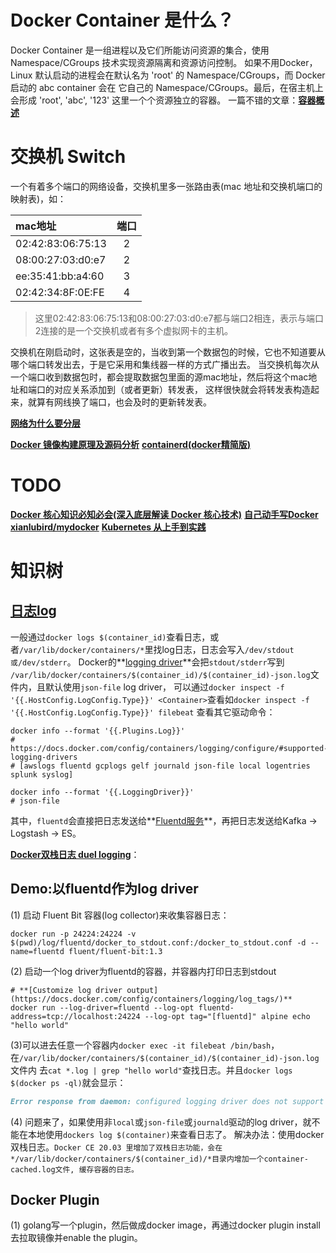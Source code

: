 
# Docker Container 是什么？
Docker Container 是一组进程以及它们所能访问资源的集合，使用 Namespace/CGroups 技术实现资源隔离和资源访问控制。
如果不用Docker，Linux 默认启动的进程会在默认名为 'root' 的 Namespace/CGroups，而 Docker 启动的 abc container 会在
它自己的 Namespace/CGroups。最后，在宿主机上会形成 'root', 'abc', '123' 这里一个个资源独立的容器。
一篇不错的文章：**[容器概述](https://segmentfault.com/a/1190000006908063)**

# 交换机 Switch
一个有着多个端口的网络设备，交换机里多一张路由表(mac 地址和交换机端口的映射表)，如：

| mac地址 | 端口 |
| :--- | :---: |
| 02:42:83:06:75:13 | 2 |
| 08:00:27:03:d0:e7 | 2 |
| ee:35:41:bb:a4:60 | 3 |
| 02:42:34:8F:0E:FE | 4 |

> 这里02:42:83:06:75:13和08:00:27:03:d0:e7都与端口2相连，表示与端口2连接的是一个交换机或者有多个虚拟网卡的主机。

交换机在刚启动时，这张表是空的，当收到第一个数据包的时候，它也不知道要从哪个端口转发出去，于是它采用和集线器一样的方式广播出去。
当交换机每次从一个端口收到数据包时，都会提取数据包里面的源mac地址，然后将这个mac地址和端口的对应关系添加到（或者更新）转发表，
这样很快就会将转发表构造起来，就算有网线换了端口，也会及时的更新转发表。


**[网络为什么要分层](https://segmentfault.com/a/1190000008741770)**


**[Docker 镜像构建原理及源码分析](https://gitbook.cn/books/5d0b4be966a9e7233095d290/index.html)**
**[containerd(docker精简版)](https://containerd.io/)**


# TODO
**[Docker 核心知识必知必会(深入底层解读 Docker 核心技术)](https://gitbook.cn/gitchat/column/5d70cfdc4dc213091bfca46f)**
**[自己动手写Docker](http://www.duokan.com/reader/www/app.html?id=af432a1b21c645b09fcae2581d340c76)**
**[xianlubird/mydocker](https://github.com/xianlubird/mydocker)**
**[Kubernetes 从上手到实践](https://juejin.im/book/5b9b2dc86fb9a05d0f16c8ac)**



# 知识树

## **[日志log](https://docs.docker.com/config/containers/logging/)**
一般通过`docker logs $(container_id)`查看日志，或者`/var/lib/docker/containers/*`里找log日志，日志会写入`/dev/stdout或/dev/stderr`。
Docker的**[logging driver](https://docs.docker.com/config/containers/logging/configure/)**会把`stdout/stderr`写到
`/var/lib/docker/containers/$(container_id)/$(container_id)-json.log`文件内，且默认使用`json-file` log driver，
可以通过`docker inspect -f '{{.HostConfig.LogConfig.Type}}' <Container>`查看如`docker inspect -f '{{.HostConfig.LogConfig.Type}}' filebeat`
查看其它驱动命令：
```shell script
docker info --format '{{.Plugins.Log}}'
# https://docs.docker.com/config/containers/logging/configure/#supported-logging-drivers
# [awslogs fluentd gcplogs gelf journald json-file local logentries splunk syslog]

docker info --format '{{.LoggingDriver}}'
# json-file
```
其中，`fluentd`会直接把日志发送给**[Fluentd服务](http://www.fluentd.org)**，再把日志发送给Kafka -> Logstash -> ES。

**[Docker双栈日志 duel logging](https://mp.weixin.qq.com/s/oZ5xbCbO_1lsgEa3QKBxoQ)**：
## Demo:以fluentd作为log driver
(1) 启动 Fluent Bit 容器(log collector)来收集容器日志：
```shell script
docker run -p 24224:24224 -v $(pwd)/log/fluentd/docker_to_stdout.conf:/docker_to_stdout.conf -d --name=fluentd fluent/fluent-bit:1.3
```

(2) 启动一个log driver为fluentd的容器，并容器内打印日志到stdout
```shell script
# **[Customize log driver output](https://docs.docker.com/config/containers/logging/log_tags/)**
docker run --log-driver=fluentd --log-opt fluentd-address=tcp://localhost:24224 --log-opt tag="[fluentd]" alpine echo "hello world"
```

(3)可以进去任意一个容器内`docker exec -it filebeat /bin/bash`，在`/var/lib/docker/containers/$(container_id)/$(container_id)-json.log`文件内
去`cat *.log | grep "hello world"`查找日志。并且`docker logs $(docker ps -ql)`就会显示：
```markdown
Error response from daemon: configured logging driver does not support reading
```

(4) 问题来了，如果使用非`local`或`json-file`或`journald`驱动的log driver，就不能在本地使用`dockers log $(container)`来查看日志了。
解决办法：使用docker双栈日志。`Docker CE 20.03 里增加了双栈日志功能，会在*/var/lib/docker/containers/$(container_id)/*目录内增加一个container-cached.log文件,
缓存容器的日志。`


## Docker Plugin
(1) golang写一个plugin，然后做成docker image，再通过docker plugin install去拉取镜像并enable the plugin。

